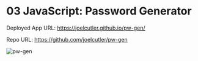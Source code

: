 # 03 JavaScript: Password Generator

Deployed App URL:
https://joelcutler.github.io/pw-gen/

Repo URL:
https://github.com/joelcutler/pw-gen

![pw-gen](https://user-images.githubusercontent.com/96545401/153727182-a3a26af3-a11d-4e3b-984a-3a7ce6002386.JPG)
